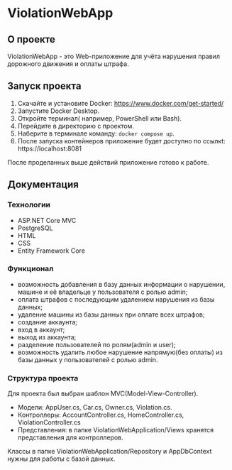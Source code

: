 # ViolationWebApp
## О проекте
ViolationWebApp - это Web-приложение для учёта нарушения правил дорожного движения и оплаты штрафа. 
##  Запуск проекта
1. Скачайте и установите Docker: https://www.docker.com/get-started/
2. Запустите Docker Desktop.
3. Откройте терминал( например, PowerShell или Bash).
4. Перейдите в директорию с проектом.
5. Наберите в терминале команду: `docker compose up`.
6. После запуска контейнеров приложение будет доступно по ссылкt: https://localhost:8081

После проделанных выше действий приложение готово к работе.
## Документация
### Технологии
+ ASP.NET Core MVC
+ PostgreSQL
+ HTML
+ CSS
+ Entity Framework Core

### Функционал
+	возможность добавления в базу данных информации о нарушении, машине и её владельце у пользователя с ролью admin;
+	оплата штрафов с последующим удалением нарушения из базы данных;
+	удаление машины из базы данных при оплате всех штрафов;
+	создание аккаунта;
+	вход в аккаунт;
+	выход из аккаунта;
+	разделение пользователей по ролям(admin и user);
+	возможность удалить любое нарушение напрямую(без оплаты) из базы данных у пользователей с ролью admin.

### Структура проекта
Для проекта был выбран шаблон MVC(Model-View-Controller).
+ Модели: AppUser.cs, Car.cs, Owner.cs, Violation.cs.
+ Контроллеры: AccountController.cs, HomeController.cs, ViolationController.cs
+ Представления: в папке ViolationWebApplication/Views хранятся представления для контроллеров.

Классы в папке ViolationWebApplication/Repository и AppDbContext нужны для работы с базой данных.

